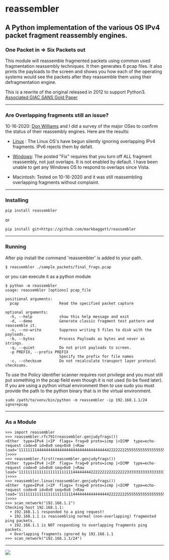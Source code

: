 # reassembler
## A Python implementation of the various OS IPv4 packet fragment reassembly engines.

### One Packet in => Six Packets out

This module will reassemble fragmented packets using common used fragmentation reassembly techniques.  It then generates 6 pcap files. It also prints the payloads to the screen and shows you how each of the operating systems would see the packets after they reassemble them using their defragmentation engine.

This is a rewrite of the original released in 2012 to support Python3.
[Associated GIAC SANS Gold Paper](https://www.sans.org/reading-room/whitepapers/tools/ip-fragment-reassembly-scapy-33969)

---

### Are Overlapping fragments still an issue?

10-16-2020: [Don Williams](https://twitter.com/bashwrapper) and I did a survey of the major OSes to confirm the status of their reassembly engines. Here are the results:

 - [Linux](https://git.kernel.org/pub/scm/linux/kernel/git/torvalds/linux.git/commit/?id=c30f1fc041b74ecdb072dd44f858750414b8b19f) 
: The Linux OS's have begun silently ignoring overlapping IPv4 fragments. IPv6 rejects them by defalt.

 - [Windows](https://portal.msrc.microsoft.com/en-us/security-guidance/advisory/ADV180022): The posted "Fix" requires that you turn off ALL fragment reassembly, not just overlaps. It is not enabled by default.  I have been unable to get any Windows OS to respond to overlaps since Vista.

 - Macintosh: Tested on 10-16-2020 and it was still reassembling overlapping fragments without complaint.
 
---

### Installing

```pip install reassembler```

or

```pip install git+https://github.com/markbaggett/reassembler```

---

### Running

After pip install the command 'reassembler' is added to your path.

```
$ reassembler ./sample_packets/final_frags.pcap 
```


or you can execute it as a python module

```
$ python -m reassembler
usage: reassembler [options] pcap_file

positional arguments:
  pcap                  Read the specified packet capture

optional arguments:
  -h, --help            show this help message and exit
  -d, --demo            Generate classic fragment test pattern and reassemble it.
  -n, --no-write        Suppress writing 5 files to disk with the payloads.
  -b, --bytes           Process Payloads as bytes and never as strings.
  -q, --quiet           Do not print payloads to screen.
  -p PREFIX, --prefix PREFIX
                        Specify the prefix for file names
  -c, --checksum        Do not recalculate transport layer protocol checksums.
```

To use the Policy identifier scanner requires root privilege and you must still put something in the pcap field even though it is not used (to be fixed later).  If you are using a python virtual environment then to use sudo you must provide the path to the python binary that is in the virtual environment.

```
sudo /path/to/venv/bin/python -m reassembler -ip 192.168.1.1/24 ignorepcap
```

---

### As a Module

```
>>> import reassembler
>>> reassembler.rfc791(reassembler.genjudyfrags())
<Ether  type=IPv4 |<IP  flags= frag=0 proto=icmp |<ICMP  type=echo-request code=0 id=0x0 seq=0x0 |<Raw  load='111111114444444444444444444444444444444422222222555555555555555555555555666666666666666666666666' |>>>>
>>> reassembler.first(reassembler.genjudyfrags())
<Ether  type=IPv4 |<IP  flags= frag=0 proto=icmp |<ICMP  type=echo-request code=0 id=0x0 seq=0x0 |<Raw  load='111111111111111111111111444444442222222222222222333333333333333333333333666666666666666666666666' |>>>>
>>> reassembler.linux(reassembler.genjudyfrags())
<Ether  type=IPv4 |<IP  flags= frag=0 proto=icmp |<ICMP  type=echo-request code=0 id=0x0 seq=0x0 |<Raw  load='111111111111111111111111444444444444444422222222555555555555555555555555666666666666666666666666' |>>>>
>>> scan_network("192.168.1.1")
Checking host 192.168.1.1:
  + 192.168.1.1 responded to a ping request! 
  + 192.168.1.1 is reassembling normal (non-overlapping) fragmented ping packets.
  + 192.168.1.1 is NOT responding to overlapping fragments ping packets.
  + Overlapping fragments ignored by 192.168.1.1
>>> scan_network("192.168.1.1/24")

```


---

![](reassembler.jpg)